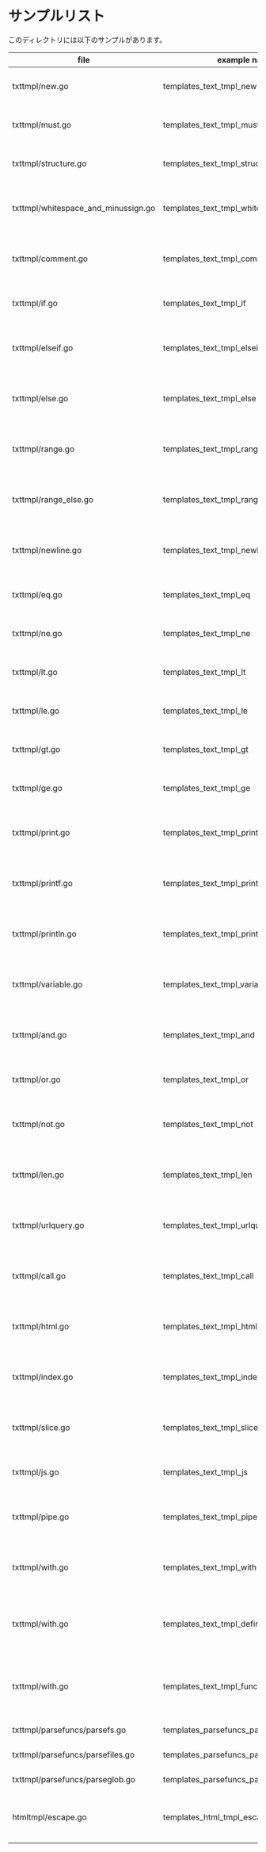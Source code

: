 # サンプルリスト

このディレクトリには以下のサンプルがあります。

| file                                | example name                             | note                                                                                       |
| ----------------------------------- | ---------------------------------------- | ------------------------------------------------------------------------------------------ |
| txttmpl/new.go                      | templates_text_tmpl_new                  | text/template の Newメソッドのサンプルです.                                                |
| txttmpl/must.go                     | templates_text_tmpl_must                 | text/template の Mustメソッドのサンプルです.                                               |
| txttmpl/structure.go                | templates_text_tmpl_structure            | テンプレートに差し込む構造体についてのサンプルです.                                        |
| txttmpl/whitespace_and_minussign.go | templates_text_tmpl_whitespace_and_minus | テンプレートで使用する {{- }} と {{ -}} についてのサンプルです.                            |
| txttmpl/comment.go                  | templates_text_tmpl_comment              | text/template の テンプレート仕様 におけるコメントのサンプルです.                          |
| txttmpl/if.go                       | templates_text_tmpl_if                   | text/template の テンプレート仕様 におけるifのサンプルです.                                |
| txttmpl/elseif.go                   | templates_text_tmpl_elseif               | text/template の テンプレート仕様 におけるelse ifのサンプルです.                           |
| txttmpl/else.go                     | templates_text_tmpl_else                 | text/template の テンプレート仕様 におけるelseのサンプルです.                              |
| txttmpl/range.go                    | templates_text_tmpl_range                | text/template の テンプレート仕様 におけるrangeのサンプルです.                             |
| txttmpl/range_else.go               | templates_text_tmpl_range_else           | text/template の テンプレート仕様 におけるrange..elseのサンプルです.                       |
| txttmpl/newline.go                  | templates_text_tmpl_newline              | text/template の テンプレート仕様 における改行のサンプルです.                              |
| txttmpl/eq.go                       | templates_text_tmpl_eq                   | text/template の テンプレート仕様 における eq のサンプルです.                              |
| txttmpl/ne.go                       | templates_text_tmpl_ne                   | text/template の テンプレート仕様 における ne のサンプルです.                              |
| txttmpl/lt.go                       | templates_text_tmpl_lt                   | text/template の テンプレート仕様 における lt のサンプルです.                              |
| txttmpl/le.go                       | templates_text_tmpl_le                   | text/template の テンプレート仕様 における le のサンプルです.                              |
| txttmpl/gt.go                       | templates_text_tmpl_gt                   | text/template の テンプレート仕様 における gt のサンプルです.                              |
| txttmpl/ge.go                       | templates_text_tmpl_ge                   | text/template の テンプレート仕様 における ge のサンプルです.                              |
| txttmpl/print.go                    | templates_text_tmpl_print                | text/template の テンプレート仕様 における print 関数 のサンプルです.                      |
| txttmpl/printf.go                   | templates_text_tmpl_printf               | text/template の テンプレート仕様 における printf 関数 のサンプルです.                     |
| txttmpl/println.go                  | templates_text_tmpl_println              | text/template の テンプレート仕様 における println 関数 のサンプルです.                    |
| txttmpl/variable.go                 | templates_text_tmpl_variable             | text/template の テンプレート仕様 における 変数 のサンプルです.                            |
| txttmpl/and.go                      | templates_text_tmpl_and                  | text/template の テンプレート仕様 における and のサンプルです.                             |
| txttmpl/or.go                       | templates_text_tmpl_or                   | text/template の テンプレート仕様 における or のサンプルです.                              |
| txttmpl/not.go                      | templates_text_tmpl_not                  | text/template の テンプレート仕様 における not のサンプルです.                             |
| txttmpl/len.go                      | templates_text_tmpl_len                  | text/template の テンプレート仕様 における len のサンプルです.                             |
| txttmpl/urlquery.go                 | templates_text_tmpl_urlquery             | text/template の テンプレート仕様 における urlquery のサンプルです.                        |
| txttmpl/call.go                     | templates_text_tmpl_call                 | text/template の テンプレート仕様 における call のサンプルです.                            |
| txttmpl/html.go                     | templates_text_tmpl_html                 | text/template の テンプレート仕様 における html のサンプルです.                            |
| txttmpl/index.go                    | templates_text_tmpl_index                | text/template の テンプレート仕様 における index のサンプルです.                           |
| txttmpl/slice.go                    | templates_text_tmpl_slice                | text/template の テンプレート仕様 における slice のサンプルです.                           |
| txttmpl/js.go                       | templates_text_tmpl_js                   | text/template の テンプレート仕様 における js のサンプルです.                              |
| txttmpl/pipe.go                     | templates_text_tmpl_pipe                 | text/template の テンプレート仕様 における pipe のサンプルです.                            |
| txttmpl/with.go                     | templates_text_tmpl_with                 | text/template の テンプレート仕様 における with のサンプルです.                            |
| txttmpl/with.go                     | templates_text_tmpl_define               | text/template の テンプレート仕様 における define (独自テンプレートの定義) のサンプルです. |
| txttmpl/with.go                     | templates_text_tmpl_funcmap              | text/template の テンプレート仕様 における funcmap (独自関数の定義) のサンプルです.        |
| txttmpl/parsefuncs/parsefs.go       | templates_parsefuncs_parsefs             | template.ParseFS() のサンプルです.                                                         |
| txttmpl/parsefuncs/parsefiles.go    | templates_parsefuncs_parsefiles          | template.ParseFiles() のサンプルです.                                                      |
| txttmpl/parsefuncs/parseglob.go     | templates_parsefuncs_parseglob           | template.ParseGlob() のサンプルです.                                                       |
| htmltmpl/escape.go                  | templates_html_tmpl_escape               | html/template にて適用されるHTMLエスケープについてのサンプルです.                          |
